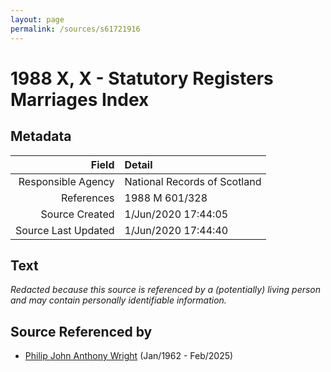 ```yaml
---
layout: page
permalink: /sources/s61721916
---
```


# 1988 X, X - Statutory Registers Marriages Index

## Metadata

Field | Detail
---:|:---
Responsible Agency | National Records of Scotland
References | 1988 M 601/328
Source Created | 1/Jun/2020 17:44:05
Source Last Updated | 1/Jun/2020 17:44:40

## Text

_Redacted because this source is referenced by a (potentially) living person and may contain personally identifiable information._

## Source Referenced by

* [Philip John Anthony Wright](../people/@66352546@-philip-john-anthony-wright-b1962-1-d2025-2.md) (Jan/1962 - Feb/2025)
